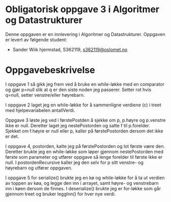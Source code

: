 # Obligatorisk oppgave 3 i Algoritmer og Datastrukturer

Denne oppgaven er en innlevering i Algoritmer og Datastrukturer. 
Oppgaven er levert av følgende student:
* Sander Wiik hjermstad, S362119, s362119@oslomet.no


# Oppgavebeskrivelse

I oppgave 1 så gikk jeg frem ved å bruke en while-løkke med en comparator og gjør p=null slik at q er den
siste noden jeg passerer. Setter rot hvis q=null, setter venstre/eller høyrebarn.

I oppgave 2 laget jeg en while-løkke for å sammenligne verdiene (c) i treet med hjelpevariabelen antallVerdi.

Oppgave 3 løste jeg ved i førstePostden å sjekke om p, p.høyre og p.venstre ikke er null. Deretter laget jeg 
nestePostorden og satte f til p.forelder. Sjekket om f.høyre er null eller p, kaller på førstePostorden dersom 
det ikke er det. 

I oppgave 4, postorden, kalte jeg på førstePostorden og lot første være den. Deretter brukte jeg en while-løkke som løper
gjennom nestePostorden med første som parameter og utfører oppgave så lenge forelder til første ikke er null.
I postordenRecursive kaller jeg den selv for p sitt venstre- og høyrebarn og utfører oppgaven. 

I oppgave 5 for serialize() brukte jeg en kø og while-løkke for å ta ut verdien av toppen av køa, og legge den 
inn i arrayet, samt høyre- og venstrebarn inn i køen dersom de finnes. I deserialize() brukte jeg er for-løkke som
går gjennom treet og bruker leggInn() for hver nye verdi. 




